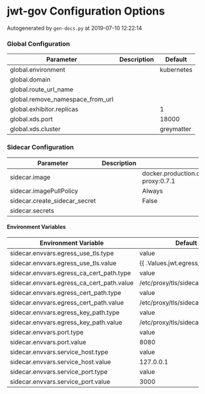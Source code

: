 # jwt-gov Configuration Options

Autogenerated by `gen-docs.py` at 2019-07-10 12:22:14

### Global Configuration

|           Parameter            |Description| Default  |
|--------------------------------|-----------|----------|
|global.environment              |           |kubernetes|
|global.domain                   |           |          |
|global.route_url_name           |           |          |
|global.remove_namespace_from_url|           |          |
|global.exhibitor.replicas       |           |         1|
|global.xds.port                 |           |     18000|
|global.xds.cluster              |           |greymatter|

### Sidecar Configuration

|          Parameter          |Description|                          Default                           |
|-----------------------------|-----------|------------------------------------------------------------|
|sidecar.image                |           |docker.production.deciphernow.com/deciphernow/gm-proxy:0.7.1|
|sidecar.imagePullPolicy      |           |Always                                                      |
|sidecar.create_sidecar_secret|           |False                                                       |
|sidecar.secrets              |           |                                                            |

#### Environment Variables

|          Environment Variable           |             Default             |
|-----------------------------------------|---------------------------------|
|sidecar.envvars.egress_use_tls.type      |value                            |
|sidecar.envvars.egress_use_tls.value     |{{ .Values.jwt.egress_use_tls }} |
|sidecar.envvars.egress_ca_cert_path.type |value                            |
|sidecar.envvars.egress_ca_cert_path.value|/etc/proxy/tls/sidecar/ca.crt    |
|sidecar.envvars.egress_cert_path.type    |value                            |
|sidecar.envvars.egress_cert_path.value   |/etc/proxy/tls/sidecar/server.crt|
|sidecar.envvars.egress_key_path.type     |value                            |
|sidecar.envvars.egress_key_path.value    |/etc/proxy/tls/sidecar/server.key|
|sidecar.envvars.port.type                |value                            |
|sidecar.envvars.port.value               |8080                             |
|sidecar.envvars.service_host.type        |value                            |
|sidecar.envvars.service_host.value       |127.0.0.1                        |
|sidecar.envvars.service_port.type        |value                            |
|sidecar.envvars.service_port.value       |3000                             |

